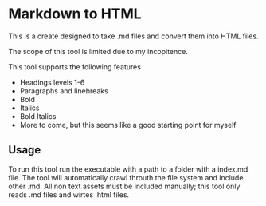 # Markdown to HTML

This is a create designed to take .md files and convert them into HTML files.

The scope of this tool is limited due to my incopitence.

This tool supports the following features

- Headings levels 1-6
- Paragraphs and linebreaks
- Bold
- Italics
- Bold Italics
- More to come, but this seems like a good starting point for myself

## Usage 

To run this tool run the executable with a path to a folder with a index.md file.
The tool will automatically crawl throuth the file system and include other .md.
All non text assets must be included manually; this tool only reads .md files and wirtes .html files.

